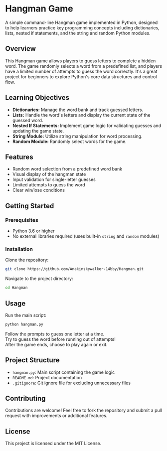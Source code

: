# Hangman Game

A simple command-line Hangman game implemented in Python, designed to help learners practice key programming concepts including dictionaries, lists, nested if statements, and the string and random Python modules.

## Overview

This Hangman game allows players to guess letters to complete a hidden word. The game randomly selects a word from a predefined list, and players have a limited number of attempts to guess the word correctly. It's a great project for beginners to explore Python's core data structures and control flow.

## Learning Objectives

- **Dictionaries:** Manage the word bank and track guessed letters.
- **Lists:** Handle the word's letters and display the current state of the guessed word.
- **Nested If Statements:** Implement game logic for validating guesses and updating the game state.
- **String Module:** Utilize string manipulation for word processing.
- **Random Module:** Randomly select words for the game.

## Features

- Random word selection from a predefined word bank
- Visual display of the hangman state
- Input validation for single-letter guesses
- Limited attempts to guess the word
- Clear win/lose conditions

## Getting Started

### Prerequisites

- Python 3.6 or higher
- No external libraries required (uses built-in `string` and `random` modules)

### Installation

Clone the repository:
```sh
git clone https://github.com/Anakinskywalker-14bby/Hangman.git
```

Navigate to the project directory:
```sh
cd Hangman
```

## Usage

Run the main script:
```sh
python hangman.py
```

Follow the prompts to guess one letter at a time.  
Try to guess the word before running out of attempts!  
After the game ends, choose to play again or exit.

## Project Structure

- `hangman.py`: Main script containing the game logic
- `README.md`: Project documentation
- `.gitignore`: Git ignore file for excluding unnecessary files

## Contributing

Contributions are welcome! Feel free to fork the repository and submit a pull request with improvements or additional features.

## License

This project is licensed under the MIT License.